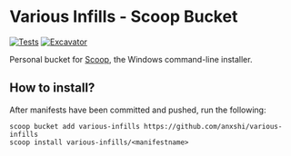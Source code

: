 # Various Infills - Scoop Bucket

[![Tests](https://github.com/anxshi/various-infills/actions/workflows/ci.yml/badge.svg)](https://github.com/anxshi/various-infills/actions/workflows/ci.yml) [![Excavator](https://github.com/anxshi/various-infills/actions/workflows/excavator.yml/badge.svg)](https://github.com/anxshi/various-infills/actions/workflows/excavator.yml)

Personal bucket for [Scoop](https://scoop.sh), the Windows command-line installer.

<!-- If you'd like your bucket to be indexed on `https://scoop.sh`, add the topic `scoop-bucket` to your repository. -->

## How to install?

After manifests have been committed and pushed, run the following:

```pwsh
scoop bucket add various-infills https://github.com/anxshi/various-infills
scoop install various-infills/<manifestname>
```
